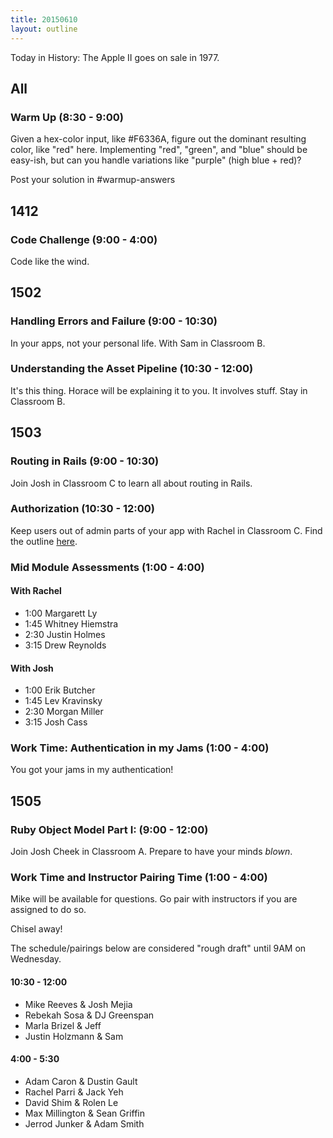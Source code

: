 ```yaml
---
title: 20150610
layout: outline
---
```


Today in History: The Apple II goes on sale in 1977.

## All

### Warm Up (8:30 - 9:00)

Given a hex-color input, like #F6336A, figure out the dominant resulting color, like "red" here. Implementing "red", "green", and "blue" should be easy-ish, but can you handle variations like "purple" (high blue + red)?

Post your solution in #warmup-answers


## 1412

### Code Challenge (9:00 - 4:00)

Code like the wind.


## 1502

### Handling Errors and Failure (9:00 - 10:30)

In your apps, not your personal life.  With Sam in Classroom B.

### Understanding the Asset Pipeline (10:30 - 12:00)

It's this thing. Horace will be explaining it to you. It involves stuff. Stay in Classroom B.


## 1503

### Routing in Rails (9:00 - 10:30)

Join Josh in Classroom C to learn all about routing in Rails.

### Authorization (10:30 - 12:00)

Keep users out of admin parts of your app with Rachel in Classroom C. Find the outline [here](https://github.com/turingschool/lesson_plans/blob/master/ruby_02-web_applications_with_ruby/authorization.markdown). 

### Mid Module Assessments (1:00 - 4:00)

#### With Rachel

* 1:00 Margarett Ly
* 1:45 Whitney Hiemstra
* 2:30 Justin Holmes
* 3:15 Drew Reynolds

#### With Josh 

* 1:00 Erik Butcher
* 1:45 Lev Kravinsky
* 2:30 Morgan Miller
* 3:15 Josh Cass

### Work Time: Authentication in my Jams (1:00 - 4:00) 

You got your jams in my authentication!


## 1505

### Ruby Object Model Part I: (9:00 - 12:00)

Join Josh Cheek in Classroom A. Prepare to have your minds *blown*.


### Work Time and Instructor Pairing Time (1:00 - 4:00)

Mike will be available for questions. Go pair with instructors if you are assigned to do so.

Chisel away!

The schedule/pairings below are considered "rough draft" until 9AM on Wednesday.

#### 10:30 - 12:00

* Mike Reeves & Josh Mejia
* Rebekah Sosa & DJ Greenspan
* Marla Brizel & Jeff
* Justin Holzmann & Sam

#### 4:00 - 5:30

* Adam Caron & Dustin Gault
* Rachel Parri & Jack Yeh
* David Shim & Rolen Le
* Max Millington & Sean Griffin
* Jerrod Junker & Adam Smith
